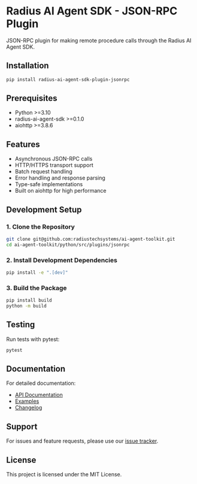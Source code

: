 # Radius AI Agent SDK - JSON-RPC Plugin

JSON-RPC plugin for making remote procedure calls through the Radius AI Agent SDK.

## Installation

```bash
pip install radius-ai-agent-sdk-plugin-jsonrpc
```

## Prerequisites

- Python >=3.10
- radius-ai-agent-sdk >=0.1.0
- aiohttp >=3.8.6

## Features

- Asynchronous JSON-RPC calls
- HTTP/HTTPS transport support
- Batch request handling
- Error handling and response parsing
- Type-safe implementations
- Built on aiohttp for high performance

## Development Setup

### 1. Clone the Repository
```bash
git clone git@github.com:radiustechsystems/ai-agent-toolkit.git
cd ai-agent-toolkit/python/src/plugins/jsonrpc
```

### 2. Install Development Dependencies
```bash
pip install -e ".[dev]"
```

### 3. Build the Package
```bash
pip install build
python -m build
```

## Testing

Run tests with pytest:

```bash
pytest
```

## Documentation

For detailed documentation:
- [API Documentation](https://github.com/radiustechsystems/ai-agent-toolkit/blob/main/python/src/plugins/jsonrpc/README.md)
- [Examples](https://github.com/radiustechsystems/ai-agent-toolkit/tree/main/python/examples)
- [Changelog](https://github.com/radiustechsystems/ai-agent-toolkit/blob/main/python/CHANGELOG.md)

## Support

For issues and feature requests, please use our [issue tracker](https://github.com/radiustechsystems/ai-agent-toolkit/issues).

## License

This project is licensed under the MIT License.
